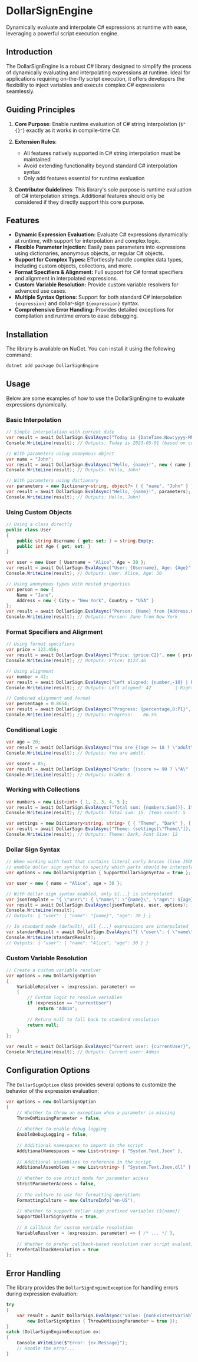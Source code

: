 # DollarSignEngine

Dynamically evaluate and interpolate C# expressions at runtime with ease, leveraging a powerful script execution engine.

## Introduction

The DollarSignEngine is a robust C# library designed to simplify the process of dynamically evaluating and interpolating expressions at runtime. Ideal for applications requiring on-the-fly script execution, it offers developers the flexibility to inject variables and execute complex C# expressions seamlessly.

## Guiding Principles

1. **Core Purpose**: Enable runtime evaluation of C# string interpolation (`$"{}"`) exactly as it works in compile-time C#.

2. **Extension Rules**:
   - All features natively supported in C# string interpolation must be maintained
   - Avoid extending functionality beyond standard C# interpolation syntax
   - Only add features essential for runtime evaluation

3. **Contributor Guidelines**: This library's sole purpose is runtime evaluation of C# interpolation strings. Additional features should only be considered if they directly support this core purpose.

## Features

- **Dynamic Expression Evaluation:** Evaluate C# expressions dynamically at runtime, with support for interpolation and complex logic.
- **Flexible Parameter Injection:** Easily pass parameters into expressions using dictionaries, anonymous objects, or regular C# objects.
- **Support for Complex Types:** Effortlessly handle complex data types, including custom objects, collections, and more.
- **Format Specifiers & Alignment:** Full support for C# format specifiers and alignment in interpolated expressions.
- **Custom Variable Resolution:** Provide custom variable resolvers for advanced use cases.
- **Multiple Syntax Options:** Support for both standard C# interpolation `{expression}` and dollar-sign `${expression}` syntax.
- **Comprehensive Error Handling:** Provides detailed exceptions for compilation and runtime errors to ease debugging.

## Installation

The library is available on NuGet. You can install it using the following command:

```bash
dotnet add package DollarSignEngine
```

## Usage

Below are some examples of how to use the DollarSignEngine to evaluate expressions dynamically.

### Basic Interpolation

```csharp
// Simple interpolation with current date
var result = await DollarSign.EvalAsync("Today is {DateTime.Now:yyyy-MM-dd}");
Console.WriteLine(result); // Outputs: Today is 2023-05-01 (based on current date)

// With parameters using anonymous object
var name = "John";
var result = await DollarSign.EvalAsync("Hello, {name}!", new { name });
Console.WriteLine(result); // Outputs: Hello, John!

// With parameters using dictionary
var parameters = new Dictionary<string, object?> { { "name", "John" } };
var result = await DollarSign.EvalAsync("Hello, {name}!", parameters);
Console.WriteLine(result); // Outputs: Hello, John!
```

### Using Custom Objects

```csharp
// Using a class directly
public class User
{
    public string Username { get; set; } = string.Empty;
    public int Age { get; set; }
}

var user = new User { Username = "Alice", Age = 30 };
var result = await DollarSign.EvalAsync("User: {Username}, Age: {Age}", user);
Console.WriteLine(result); // Outputs: User: Alice, Age: 30

// Using anonymous types with nested properties
var person = new { 
    Name = "Jane", 
    Address = new { City = "New York", Country = "USA" } 
};
var result = await DollarSign.EvalAsync("Person: {Name} from {Address.City}", person);
Console.WriteLine(result); // Outputs: Person: Jane from New York
```

### Format Specifiers and Alignment

```csharp
// Using format specifiers
var price = 123.456;
var result = await DollarSign.EvalAsync("Price: {price:C2}", new { price });
Console.WriteLine(result); // Outputs: Price: $123.46

// Using alignment
var number = 42;
var result = await DollarSign.EvalAsync("Left aligned: {number,-10} | Right aligned: {number,10}", new { number });
Console.WriteLine(result); // Outputs: Left aligned: 42         | Right aligned:         42

// Combined alignment and format
var percentage = 0.8654;
var result = await DollarSign.EvalAsync("Progress: {percentage,8:P1}", new { percentage });
Console.WriteLine(result); // Outputs: Progress:    86.5%
```

### Conditional Logic

```csharp
var age = 20;
var result = await DollarSign.EvalAsync("You are {(age >= 18 ? \"adult\" : \"minor\")}.", new { age });
Console.WriteLine(result); // Outputs: You are adult.

var score = 85;
var result = await DollarSign.EvalAsync("Grade: {(score >= 90 ? \"A\" : score >= 80 ? \"B\" : \"C\")}.", new { score });
Console.WriteLine(result); // Outputs: Grade: B.
```

### Working with Collections

```csharp
var numbers = new List<int> { 1, 2, 3, 4, 5 };
var result = await DollarSign.EvalAsync("Total sum: {numbers.Sum()}. Items count: {numbers.Count}", new { numbers });
Console.WriteLine(result); // Outputs: Total sum: 15. Items count: 5

var settings = new Dictionary<string, string> { { "Theme", "Dark" }, { "FontSize", "12" } };
var result = await DollarSign.EvalAsync("Theme: {settings[\"Theme\"]}, Font Size: {settings[\"FontSize\"]}", new { settings });
Console.WriteLine(result); // Outputs: Theme: Dark, Font Size: 12
```

### Dollar Sign Syntax

```csharp
// When working with text that contains literal curly braces (like JSON),
// enable dollar sign syntax to specify which parts should be interpolated
var options = new DollarSignOption { SupportDollarSignSyntax = true };

var user = new { name = "Alice", age = 30 };

// With dollar sign syntax enabled, only ${...} is interpolated
var jsonTemplate = "{ \"user\": { \"name\": \"{name}\", \"age\": ${age} } }";
var result = await DollarSign.EvalAsync(jsonTemplate, user, options);
Console.WriteLine(result); 
// Outputs: { "user": { "name": "{name}", "age": 30 } }

// In standard mode (default), all {...} expressions are interpolated
var standardResult = await DollarSign.EvalAsync("{ \"user\": { \"name\": \"{name}\", \"age\": {age} } }", user);
Console.WriteLine(standardResult); 
// Outputs: { "user": { "name": "Alice", "age": 30 } }
```

### Custom Variable Resolution

```csharp
// Create a custom variable resolver
var options = new DollarSignOption
{
    VariableResolver = (expression, parameter) =>
    {
        // Custom logic to resolve variables
        if (expression == "currentUser")
            return "Admin";
        
        // Return null to fall back to standard resolution
        return null;
    }
};

var result = await DollarSign.EvalAsync("Current user: {currentUser}", null, options);
Console.WriteLine(result); // Outputs: Current user: Admin
```

## Configuration Options

The `DollarSignOption` class provides several options to customize the behavior of the expression evaluation:

```csharp
var options = new DollarSignOption
{
    // Whether to throw an exception when a parameter is missing
    ThrowOnMissingParameter = false,
    
    // Whether to enable debug logging
    EnableDebugLogging = false,
    
    // Additional namespaces to import in the script
    AdditionalNamespaces = new List<string> { "System.Text.Json" },
    
    // Additional assemblies to reference in the script
    AdditionalAssemblies = new List<string> { "System.Text.Json.dll" },
    
    // Whether to use strict mode for parameter access
    StrictParameterAccess = false,
    
    // The culture to use for formatting operations
    FormattingCulture = new CultureInfo("en-US"),
    
    // Whether to support dollar sign prefixed variables (${name})
    SupportDollarSignSyntax = true,
    
    // A callback for custom variable resolution
    VariableResolver = (expression, parameter) => { /* ... */ },
    
    // Whether to prefer callback-based resolution over script evaluation
    PreferCallbackResolution = true
};
```

## Error Handling

The library provides the `DollarSignEngineException` for handling errors during expression evaluation:

```csharp
try
{
    var result = await DollarSign.EvalAsync("Value: {nonExistentVariable}", null, 
        new DollarSignOption { ThrowOnMissingParameter = true });
}
catch (DollarSignEngineException ex)
{
    Console.WriteLine($"Error: {ex.Message}");
    // Handle the error...
}
```